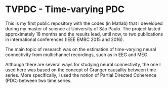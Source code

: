 # TVPDC - Time-varying PDC

This is my first public repository with the codes (in Matlab) that I developed during my master of science at University of São Paulo. The project lasted approximately 18 months and the results lead, until now, to two publications in international conferences (IEEE EMBC 2015 and 2016).

The main topic of research was on the estimation of  time-varying neural connectivity from multichannel recordings, such as in EEG and MEG.  

Although there are several ways for studying neural connectivity, the one I used here was based on the concept of Granger causality between time series. More specifically, I used the notion of Partial Directed Coherence (PDC) between two time series.
